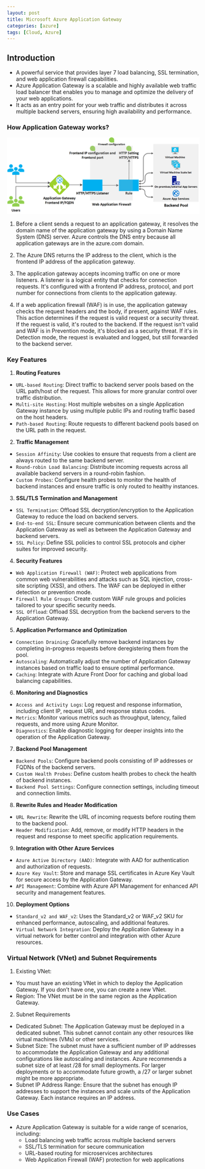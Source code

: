 ```yaml
---
layout: post
title: Microsoft Azure Application Gateway
categories: [azure]
tags: [Cloud, Azure]
---
```


## Introduction
- A powerful service that provides layer 7 load balancing, SSL termination, and web application firewall capabilities.
- Azure Application Gateway is a scalable and highly available web traffic load balancer that enables you to manage and optimize the delivery of your web applications. 
- It acts as an entry point for your web traffic and distributes it across multiple backend servers, ensuring high availability and performance.

### How Application Gateway works?

![Application Gateway](/assets/img/cloud/azure/how-application-gateway-works.png)

1. Before a client sends a request to an application gateway, it resolves the domain name of the application gateway by using a Domain Name System (DNS) server. Azure controls the DNS entry because all application gateways are in the azure.com domain.

2. The Azure DNS returns the IP address to the client, which is the frontend IP address of the application gateway.

3. The application gateway accepts incoming traffic on one or more listeners. A listener is a logical entity that checks for connection requests. It's configured with a frontend IP address, protocol, and port number for connections from clients to the application gateway.

4. If a web application firewall (WAF) is in use, the application gateway checks the request headers and the body, if present, against WAF rules. This action determines if the request is valid request or a security threat. If the request is valid, it's routed to the backend. If the request isn't valid and WAF is in Prevention mode, it's blocked as a security threat. If it's in Detection mode, the request is evaluated and logged, but still forwarded to the backend server.

### Key Features

1. **Routing Features**
- `URL-based Routing`: Direct traffic to backend server pools based on the URL path/host of the request. This allows for more granular control over traffic distribution.
- `Multi-site Hosting`: Host multiple websites on a single Application Gateway instance by using multiple public IPs and routing traffic based on the host headers.
- `Path-based Routing`: Route requests to different backend pools based on the URL path in the request.

2. **Traffic Management**
- `Session Affinity`: Use cookies to ensure that requests from a client are always routed to the same backend server.
- `Round-robin Load Balancing`: Distribute incoming requests across all available backend servers in a round-robin fashion.
- `Custom Probes`: Configure health probes to monitor the health of backend instances and ensure traffic is only routed to healthy instances.

3. **SSL/TLS Termination and Management**
- `SSL Termination`: Offload SSL decryption/encryption to the Application Gateway to reduce the load on backend servers.
- `End-to-end SSL`: Ensure secure communication between clients and the Application Gateway as well as between the Application Gateway and backend servers.
- `SSL Policy`: Define SSL policies to control SSL protocols and cipher suites for improved security.

4. **Security Features**
- `Web Application Firewall (WAF)`: Protect web applications from common web vulnerabilities and attacks such as SQL injection, cross-site scripting (XSS), and others. The WAF can be deployed in either detection or prevention mode.
- `Firewall Rule Groups`: Create custom WAF rule groups and policies tailored to your specific security needs.
- `SSL Offload`: Offload SSL decryption from the backend servers to the Application Gateway.

5. **Application Performance and Optimization**
- `Connection Draining`: Gracefully remove backend instances by completing in-progress requests before deregistering them from the pool.
- `Autoscaling`: Automatically adjust the number of Application Gateway instances based on traffic load to ensure optimal performance.
- `Caching`: Integrate with Azure Front Door for caching and global load balancing capabilities.

6. **Monitoring and Diagnostics**
- `Access and Activity Logs`: Log request and response information, including client IP, request URI, and response status codes.
- `Metrics`: Monitor various metrics such as throughput, latency, failed requests, and more using Azure Monitor.
- `Diagnostics`: Enable diagnostic logging for deeper insights into the operation of the Application Gateway.

7. **Backend Pool Management**
- `Backend Pools`: Configure backend pools consisting of IP addresses or FQDNs of the backend servers.
- `Custom Health Probes`: Define custom health probes to check the health of backend instances.
- `Backend Pool Settings`: Configure connection settings, including timeout and connection limits.

8. **Rewrite Rules and Header Modification**
- `URL Rewrite`: Rewrite the URL of incoming requests before routing them to the backend pool.
- `Header Modification`: Add, remove, or modify HTTP headers in the request and response to meet specific application requirements.

9. **Integration with Other Azure Services**
- `Azure Active Directory (AAD)`: Integrate with AAD for authentication and authorization of requests.
- `Azure Key Vault`: Store and manage SSL certificates in Azure Key Vault for secure access by the Application Gateway.
- `API Management`: Combine with Azure API Management for enhanced API security and management features.

10. **Deployment Options**
- `Standard_v2 and WAF_v2`: Uses the Standard_v2 or WAF_v2 SKU for enhanced performance, autoscaling, and additional features.
- `Virtual Network Integration`: Deploy the Application Gateway in a virtual network for better control and integration with other Azure resources.


### Virtual Network (VNet) and Subnet Requirements
1. Existing VNet:
- You must have an existing VNet in which to deploy the Application Gateway. If you don’t have one, you can create a new VNet.
- Region: The VNet must be in the same region as the Application Gateway.

2. Subnet Requirements
- Dedicated Subnet: The Application Gateway must be deployed in a dedicated subnet. This subnet cannot contain any other resources like virtual machines (VMs) or other services.
- Subnet Size: The subnet must have a sufficient number of IP addresses to accommodate the Application Gateway and any additional configurations like autoscaling and instances. Azure recommends a subnet size of at least /28 for small deployments. For larger deployments or to accommodate future growth, a /27 or larger subnet might be more appropriate.
- Subnet IP Address Range: Ensure that the subnet has enough IP addresses to support the instances and scale units of the Application Gateway. Each instance requires an IP address. 

### Use Cases

- Azure Application Gateway is suitable for a wide range of scenarios, including:
    + Load balancing web traffic across multiple backend servers
    + SSL/TLS termination for secure communication
    + URL-based routing for microservices architectures
    + Web Application Firewall (WAF) protection for web applications

